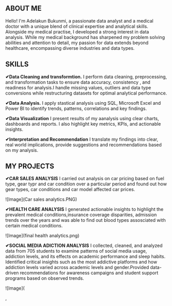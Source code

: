 ## ABOUT ME
Hello! I'm Adelakun Bukunmi, a passionate data analyst and a medical doctor with a unique blend of clinical expertise and analytical skills. Alongside my medical practise, I developed a strong interest in data analysis. While my medical background has sharpened my problem solving abilities and attention to detail, my passion for data extends beyond healthcare, encompassing diverse industries and data types.

## SKILLS
**✔Data Cleaning and transformtion.**
I perform data cleaning, preprocessing, and transformation tasks to ensure data accuracy, consistency , and readiness for analysis.I handle missing values, outliers and data type conversions while restructuring datasets for optimal analytical performance.

**✔Data Analysis.**
I apply stastical analysis using SQL, Microsoft Excel and Power BI to identify trends, patterns, correlations and key findings.

**✔Data Visualization**
I present results of my aanalysis using clear charts, dashboards and reports. I also highlight key metrics, KPIs, and actionable insights.

**✔Interpretation and Recommendation**
I translate my findings into clear, real world implications, provide suggestions and recommendations based on my analysis.

## MY PROJECTS
**✔CAR SALES ANALYSIS**
I carried out analysis on car pricing based on fuel type, gear typr and car condition over a particular period and found out how gear types, car conditions and car model affected car prices.

![Image](Car sales analytics.PNG)

**✔HEALTH CARE ANALYSIS**
I generated actionable insights to highlight the prevalent medical conditions,insurance coverage disparities, admission trends over the years and was able to find out  blood types assosciated with certain medical conditions.

![Image](final health analytics.png)

**✔SOCIAL MEDIA ADICTION ANALYSIS**
I collected, cleaned, and analyzed data from 705 students to examine patterns of social media usage, addiction levels, and its effects on academic performance and sleep habits. Identified critical insights such as the most addictive platforms and how addiction levels varied across academic levels and gender.Provided data-driven recommendations for awareness campaigns and student support programs based on observed trends.

![Image](




,
